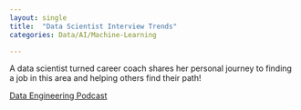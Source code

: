 ```yaml
---
layout: single
title:  "Data Scientist Interview Trends"
categories: Data/AI/Machine-Learning

---
```

A data scientist turned career coach shares her personal journey to finding a job in this area and helping others find their path!

[Data Engineering Podcast](https://www.youtube.com/watch?v=ClToSDDzAGI)

